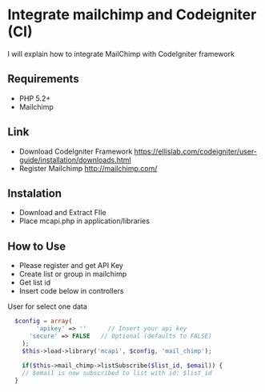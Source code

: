 # Integrate mailchimp and Codeigniter (CI)
I will explain how to integrate MailChimp with CodeIgniter framework
## Requirements

 * PHP 5.2+
 * Mailchimp
 
## Link

 * Download CodeIgniter Framework https://ellislab.com/codeigniter/user-guide/installation/downloads.html
 * Register Mailchimp http://mailchimp.com/

## Instalation

 * Download and Extract FIle
 * Place mcapi.php in application/libraries
 

## How to Use

 * Please register and get API Key
 * Create list or group in mailchimp
 * Get list id
 * Insert code below in controllers
  
 User for select one data
```php
  $config = array(
	    'apikey' => ''      // Insert your api key
      'secure' => FALSE   // Optional (defaults to FALSE)
	);
	$this->load->library('mcapi', $config, 'mail_chimp');
	
	if($this->mail_chimp->listSubscribe($list_id, $email)) {
    // $email is now subscribed to list with id: $list_id
  }
	
```
